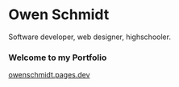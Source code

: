 # Owen Schmidt
Software developer, web designer, highschooler.

### Welcome to my Portfolio

[owenschmidt.pages.dev](owenschmidt.pages.dev)
